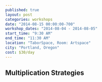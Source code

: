```yaml
---
published: true
layout: post
categories: workshops
date: "2014-08-15 00:00:00-700"
workshop_dates: "2014-08-04 - 2014-08-05"
start_time: "9:30 AM"
end_time: "11:30 AM"
location: "TaborSpace, Room: Artspace"
city: "Portland, Oregon"
cost: $30/day
---
```


## Multiplication Strategies